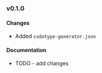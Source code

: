 ### v0.1.0

#### Changes
* Added `codotype-generator.json`

#### Documentation
* TODO - add changes
